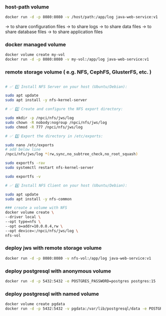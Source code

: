 


### host-path volume
  ```bash
  docker run -d -p 8080:8080 -v /host/path:/app/log java-web-service:v1
  ```
<!-- use cases: -->

-> to share configuration files
-> to share logs
-> to share data files
-> to share database files
-> to share application files

  
### docker managed volume
  
  ```bash
  docker volume create my-vol
  docker run -d -p 8080:8080 -v my-vol:/app/log java-web-service:v1
  ```


### remote storage volume  ( e.g. NFS, CephFS, GlusterFS, etc. )
  ```bash

# ✅ 1️⃣ Install NFS Server on your host (Ubuntu/Debian):

sudo apt update
sudo apt install -y nfs-kernel-server

# ✅ 2️⃣ Create and configure the NFS export directory:

sudo mkdir -p /npci/nfs/jws/log
sudo chown -R nobody:nogroup /npci/nfs/jws/log
sudo chmod -R 777 /npci/nfs/jws/log

# ✅ 3️⃣ Export the directory in /etc/exports:

sudo nano /etc/exports
# add below line
/npci/nfs/jws/log *(rw,sync,no_subtree_check,no_root_squash)

sudo exportfs -rav
sudo systemctl restart nfs-kernel-server

sudo exportfs -v

# ✅ 4️⃣ Install NFS Client on your host (Ubuntu/Debian):

sudo apt update
sudo apt install -y nfs-common

### create a volume with NFS
docker volume create \
  --driver local \
  --opt type=nfs \
  --opt o=addr=10.0.0.4,rw \
  --opt device=:/npci/nfs/jws/log \
  nfs-vol
  ```

### deploy jws with remote storage volume
  
  ```bash
  docker run -d -p 8080:8080 -v nfs-vol:/app/log java-web-service:v1
  ```

  ### deploy postgresql with anonymous volume
  
  ```bash
  docker run -d -p 5432:5432 -e POSTGRES_PASSWORD=postgres postgres:15
  ```

  ### deploy postgresql with named volume
  
  ```bash
  docker volume create pgdata
  docker run -d -p 5432:5432 -v pgdata:/var/lib/postgresql/data -e POSTGRES_PASSWORD=postgres postgres:15
  ```